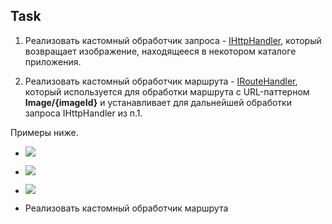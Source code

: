 ## Task
  
  1. Реализовать кастомный обработчик запроса - [IHttpHandler](https://docs.microsoft.com/en-us/dotnet/api/system.web.ihttphandler?view=netframework-4.7.2), который возвращает изображение, находящееся в некотором каталоге приложения.
  
  2. Реализовать кастомный обработчик маршрута - [IRouteHandler](https://docs.microsoft.com/en-us/dotnet/api/system.web.routing.iroutehandler?view=netframework-4.7.2), который используется для обработки маршрута c URL-паттерном **Image/{imageId}** и устанавливает для дальнейшей обработки запроса IHttpHandler из п.1.
  
  Примеры ниже.
   - ![](https://github.com/AnzhelikaKravchuk/Training-Autumn-2018/blob/master/Pictures/1.png)
    
   - ![](https://github.com/AnzhelikaKravchuk/Training-Autumn-2018/blob/master/Pictures/2.png)
    
   - ![](https://github.com/AnzhelikaKravchuk/Training-Autumn-2018/blob/master/Pictures/3.png)
  
  - Реализовать кастомный обработчик маршрута

